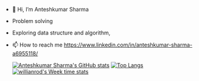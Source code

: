 - 👋 Hi, I’m Anteshkumar Sharma
-    Problem solving
-    Exploring data structure and algorithm,
- 📫 How to reach me https://www.linkedin.com/in/anteshkumar-sharma-a6955118/

  [![Anteshkumar Sharma's GitHub stats](https://github-readme-stats.vercel.app/api?username=MissionJava&show_icons=true&hide=stars)](https://github.com/MissionJava)
  [![Top Langs](https://github-readme-stats.vercel.app/api/top-langs/?username=MissionJava&hide=css&langs_count=10&layout=compact)](https://github.com/MissionJava)
  [![willianrod's Week time stats](https://github-readme-stats.vercel.app/api/wakatime?username=MissionJava)](https://github.com/anuraghazra/github-readme-stats)

<!---
MissionJava/MissionJava is a ✨ special ✨ repository because its `README.md` (this file) appears on your GitHub profile.
You can click the Preview link to take a look at your changes.
--->
